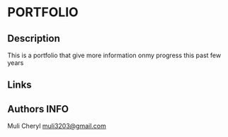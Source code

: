 # PORTFOLIO
## Description

This is a portfolio that give more information onmy progress this past few years

## Links


## Authors INFO
 Muli Cheryl muli3203@gmail.com